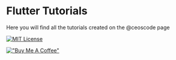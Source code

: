 # Flutter Tutorials

Here you will find all the tutorials created on the @ceoscode page

[![MIT License](https://img.shields.io/badge/License-MIT-blue.svg)](https://choosealicense.com/licenses/mit/)

[!["Buy Me A Coffee"](https://www.buymeacoffee.com/assets/img/custom_images/orange_img.png)](https://www.buymeacoffee.com/joasnog)
